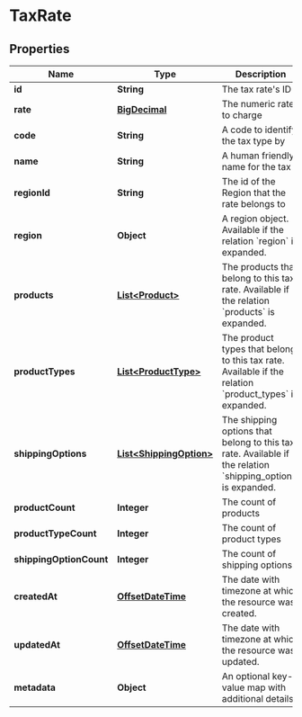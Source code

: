 # TaxRate

## Properties
Name | Type | Description | Notes
------------ | ------------- | ------------- | -------------
**id** | **String** | The tax rate&#x27;s ID | 
**rate** | [**BigDecimal**](BigDecimal.md) | The numeric rate to charge | 
**code** | **String** | A code to identify the tax type by | 
**name** | **String** | A human friendly name for the tax | 
**regionId** | **String** | The id of the Region that the rate belongs to | 
**region** | **Object** | A region object. Available if the relation &#x60;region&#x60; is expanded. |  [optional]
**products** | [**List&lt;Product&gt;**](Product.md) | The products that belong to this tax rate. Available if the relation &#x60;products&#x60; is expanded. |  [optional]
**productTypes** | [**List&lt;ProductType&gt;**](ProductType.md) | The product types that belong to this tax rate. Available if the relation &#x60;product_types&#x60; is expanded. |  [optional]
**shippingOptions** | [**List&lt;ShippingOption&gt;**](ShippingOption.md) | The shipping options that belong to this tax rate. Available if the relation &#x60;shipping_options&#x60; is expanded. |  [optional]
**productCount** | **Integer** | The count of products |  [optional]
**productTypeCount** | **Integer** | The count of product types |  [optional]
**shippingOptionCount** | **Integer** | The count of shipping options |  [optional]
**createdAt** | [**OffsetDateTime**](OffsetDateTime.md) | The date with timezone at which the resource was created. | 
**updatedAt** | [**OffsetDateTime**](OffsetDateTime.md) | The date with timezone at which the resource was updated. | 
**metadata** | **Object** | An optional key-value map with additional details | 
